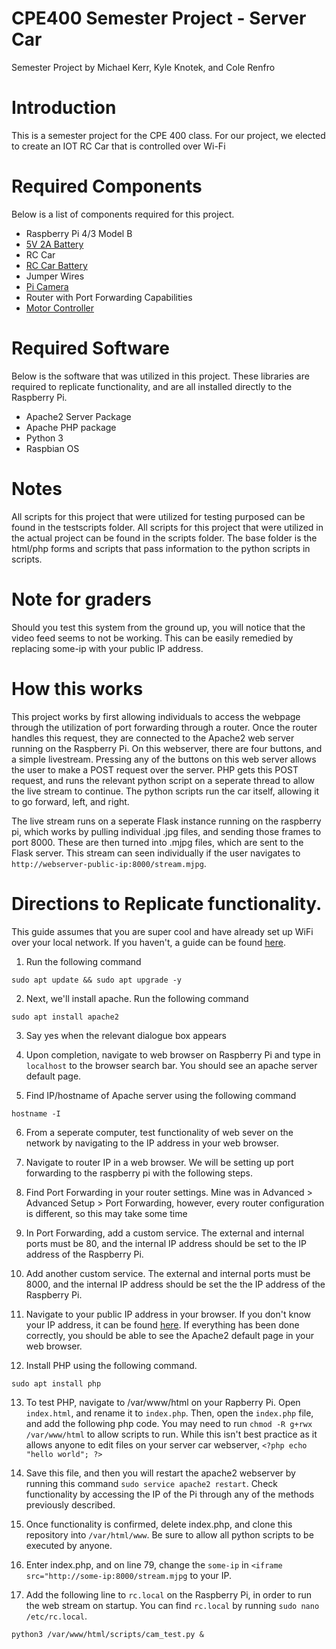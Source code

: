 # CPE400 Semester Project - Server Car
Semester Project by Michael Kerr, Kyle Knotek, and Cole Renfro

# Introduction
This is a semester project for the CPE 400 class. For our project, we elected to create an IOT RC Car that is controlled over Wi-Fi

# Required Components
Below is a list of components required for this project.
- Raspberry Pi 4/3 Model B
- [5V 2A Battery](https://www.amazon.com/Portable-10000mAh-Odec-Capacity-External/dp/B08HGGWKF9/ref=sr_1_8?keywords=external+phone+battery+5v+2a&qid=1670718659&refinements=p_36%3A2491156011&rnid=2491154011&s=wireless&sr=1-8)
- RC Car
- [RC Car Battery](https://www.amazon.com/Zeee-Batteries-Dean-Style-Connector-Vehicles/dp/B076Z778MJ)
- Jumper Wires
- [Pi Camera](https://www.amazon.com/Arducam-Megapixels-Sensor-OV5647-Raspberry/dp/B012V1HEP4/ref=sr_1_3?crid=2LCJ4FVP3UYML&keywords=pi%2Bcamera&qid=1670718974&s=electronics&sprefix=pi%2Bcamera%2Celectronics%2C174&sr=1-3&th=1)
- Router with Port Forwarding Capabilities
- [Motor Controller](https://www.amazon.com/Traxxas-3024R-Electric-Speed-Control/dp/B0089X4PBU)

# Required Software
Below is the software that was utilized in this project. These libraries are required to replicate functionality, and are all installed directly to the Raspberry Pi.
- Apache2 Server Package
- Apache PHP package
- Python 3
- Raspbian OS

# Notes
All scripts for this project that were utilized for testing purposed can be found in the testscripts folder. All scripts for this project that were utilized in the actual project can be found in the scripts folder. The base folder is the html/php forms and scripts that pass information to the python scripts in scripts.

# Note for graders
Should you test this system from the ground up, you will notice that the video feed seems to not be working. This can be easily remedied by replacing some-ip with your public IP address.

# How this works
This project works by first allowing individuals to access the webpage through the utilization of port forwarding through a router. Once the router handles this request, they are connected to the Apache2 web server running on the Raspberry Pi. On this webserver, there are four buttons, and a simple livestream. Pressing any of the buttons on this web server allows the user to make a POST request over the server. PHP gets this POST request, and runs the relevant python script on a seperate thread to allow the live stream to continue. The python scripts run the car itself, allowing it to go forward, left, and right.

The live stream runs on a seperate Flask instance running on the raspberry pi, which works by pulling individual .jpg files, and sending those frames to port 8000. These are then turned into .mjpg files, which are sent to the Flask server. This stream can seen individually if the user navigates to  `http://webserver-public-ip:8000/stream.mjpg`.

# Directions to Replicate functionality.
This guide assumes that you are super cool and have already set up WiFi over your local network. If you haven't, a guide can be found [here](https://www.seeedstudio.com/blog/2021/01/25/three-methods-to-configure-raspberry-pi-wifi/).
1. Run the following command

`sudo apt update && sudo apt upgrade -y`

2. Next, we'll install apache. Run the following command

`sudo apt install apache2`

3. Say yes when the relevant dialogue box appears

4. Upon completion, navigate to web browser on Raspberry Pi and type in `localhost` to the browser search bar. You should see an apache server default page.

5. Find IP/hostname of Apache server using the following command

`hostname -I`

6. From a seperate computer, test functionality of web sever on the network by navigating to the IP address in your web browser.

7. Navigate to router IP in a web browser. We will be setting up port forwarding to the raspberry pi with the following steps.

8. Find Port Forwarding in your router settings. Mine was in Advanced > Advanced Setup > Port Forwarding, however, every router configuration is different, so this may take some time

9. In Port Forwarding, add a custom service. The external and internal ports must be 80, and the internal IP address should be set to the IP address of the Raspberry Pi.

10. Add another custom service. The external and internal ports must be 8000, and the internal IP address should be set the the IP address of the Raspberry Pi.

11. Navigate to your public IP address in your browser. If you don't know your IP address, it can be found [here](https://www.whatismyip.com/). If everything has been done correctly, you should be able to see the Apache2 default page in your web browser.

12. Install PHP using the following command.

`sudo apt install php`

13. To test PHP, navigate to /var/www/html on your Rapberry Pi. Open `index.html`, and rename it to `index.php`. Then, open the `index.php` file, and add the following php code. You may need to run `chmod -R g+rwx /var/www/html` to allow scripts to run. While this isn't best practice as it allows anyone to edit files on your server car webserver, 
`<?php echo "hello world"; ?>`

14. Save this file, and then you will restart the apache2 webserver by running this command `sudo service apache2 restart`. Check functionality by accessing the IP of the Pi through any of the methods previously described.

15. Once functionality is confirmed, delete index.php, and clone this repository into `/var/html/www`. Be sure to allow all python scripts to be executed by anyone.

16. Enter index.php, and on line 79, change the `some-ip` in `<iframe src="http://some-ip:8000/stream.mjpg` to your IP.

17. Add the following line to `rc.local` on the Raspberry Pi, in order to run the web stream on startup. You can find `rc.local` by running `sudo nano /etc/rc.local`.

`python3 /var/www/html/scripts/cam_test.py &`
